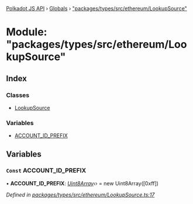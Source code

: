 [Polkadot JS API](../README.md) › [Globals](../globals.md) › ["packages/types/src/ethereum/LookupSource"](_packages_types_src_ethereum_lookupsource_.md)

# Module: "packages/types/src/ethereum/LookupSource"

## Index

### Classes

* [LookupSource](../classes/_packages_types_src_ethereum_lookupsource_.lookupsource.md)

### Variables

* [ACCOUNT_ID_PREFIX](_packages_types_src_ethereum_lookupsource_.md#const-account_id_prefix)

## Variables

### `Const` ACCOUNT_ID_PREFIX

• **ACCOUNT_ID_PREFIX**: *[Uint8Array](../classes/_packages_types_src_codec_raw_.raw.md#static-uint8array)‹›* = new Uint8Array([0xff])

*Defined in [packages/types/src/ethereum/LookupSource.ts:17](https://github.com/polkadot-js/api/blob/f43bc32573/packages/types/src/ethereum/LookupSource.ts#L17)*
